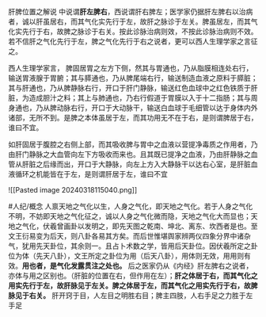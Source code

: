 肝脾位置之解说
中说谓**肝左脾右**，西说谓肝右脾左；医学家仍据肝左脾右以治病者，诚以肝虽居右，而其气化实先行于左，故肝之脉诊于左关。脾虽居左，而其气化实先行于右，故脾之脉诊于右关。按此诊脉治病则效，不按此诊脉治病则不效。若不信肝之气化先行于左，脾之气化先行于右之说者，更可以西人生理学家之言征之。

西人生理学家言，
脾固居胃之左方下侧，然其与胃通也，乃从脂膜相连处右行，输送胃液腺于胃腑；其与膵通也，乃从脾尾端右行，输送制造血液之原料于膵脏；其与肝通也，乃从脾静脉右行，开口于肝门静脉，输送红色血球中之红色铁质于肝脏，为造成胆汁之料；其上与肺通也，乃右行假道于胃膜以入于十二指肠；其与周身通也，乃从脾动脉右行，开口于大动脉干，输送白血球于毛细管以达于身体内外诸部，无所不到。是脾之本体虽居于左，而其功用无不在于右，是则谓脾居于右，谁曰不宜。

如肝固居于腹腔之右侧上部，而其吸收脾与胃中之血液以营提净毒质之作用者，乃由肝门静脉之大血管向左下方吸收而来也。且其既已提净之血液，乃由肝静脉之血管从肝脏之后缘而出，开口于大静脉，向左上方入大静脉干以达右心室，是肝脏血液循环之机能皆在于左，是则谓肝居于左，谁曰不宜


![[Pasted image 20240318115040.png]]




#人纪/概念 
人禀天地之气化以生，人身之气化，即天地之气化。若于人身之气化不明，不妨即天地之气化征之，诚以人身之气化微而隐，天地之气化大而显也；天地之气化，伏羲曾画卦以发明之，即先天图之乾南、坤北、离东、坎西者是也。至文王衍易变为后天，则八卦各易其方矣。而后世惟堪舆家辨两仪四象分界中诸杂气，犹用先天卦位，其余则一。且占卜术数之学，皆用后天卦位。因伏羲所定之卦位为体（先天八卦），文王所定之卦位为用（后天八卦），用体则无效，用用则有效。**用也者，是气化发露贯注之处也。** 后之医家仍从《内经》肝左脾右之说者，亦体与用之区别也。（肝脏的位置在右，但作用在左）；**肝之体居于右，而其气化之用实先行于左，故肝脉见于左关。脾之体居于左，而其气化之用实先行于右，故脾脉见于右关。** 肝开窍于目，人左目之明胜右目；脾主四肢，人右手足之力胜于左手足





